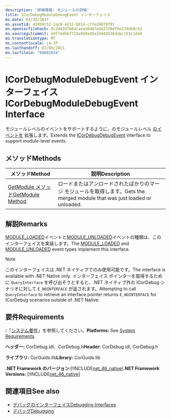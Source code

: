 ```yaml
---
description: '詳細情報: モジュールの詳細'
title: ICorDebugModuleDebugEvent インターフェイス
ms.date: 03/30/2017
ms.assetid: 41950c52-1ac8-4212-b814-c77e20879f91
ms.openlocfilehash: 0c2d43d7b04caeea0407ede23f0df6e278d60c92
ms.sourcegitcommit: ddf7edb67715a5b9a45e3dd44536dabc153c1de0
ms.translationtype: MT
ms.contentlocale: ja-JP
ms.lasthandoff: 02/06/2021
ms.locfileid: "99801034"
---
```

# <a name="icordebugmoduledebugevent-interface"></a><span data-ttu-id="4826b-103">ICorDebugModuleDebugEvent インターフェイス</span><span class="sxs-lookup"><span data-stu-id="4826b-103">ICorDebugModuleDebugEvent Interface</span></span>

<span data-ttu-id="4826b-104">モジュールレベルのイベントをサポートするように、のモジュールレベル [のイベントを](icordebugdebugevent-interface.md) 拡張します。</span><span class="sxs-lookup"><span data-stu-id="4826b-104">Extends the [ICorDebugDebugEvent](icordebugdebugevent-interface.md) interface to support module-level events.</span></span>  
  
## <a name="methods"></a><span data-ttu-id="4826b-105">メソッド</span><span class="sxs-lookup"><span data-stu-id="4826b-105">Methods</span></span>  
  
|<span data-ttu-id="4826b-106">メソッド</span><span class="sxs-lookup"><span data-stu-id="4826b-106">Method</span></span>|<span data-ttu-id="4826b-107">説明</span><span class="sxs-lookup"><span data-stu-id="4826b-107">Description</span></span>|  
|------------|-----------------|  
|[<span data-ttu-id="4826b-108">GetModule メソッド</span><span class="sxs-lookup"><span data-stu-id="4826b-108">GetModule Method</span></span>](icordebugmoduledebugevent-getmodule-method.md)|<span data-ttu-id="4826b-109">ロードまたはアンロードされたばかりのマージ モジュールを取得します。</span><span class="sxs-lookup"><span data-stu-id="4826b-109">Gets the merged module that was just loaded or unloaded.</span></span>|  
  
## <a name="remarks"></a><span data-ttu-id="4826b-110">解説</span><span class="sxs-lookup"><span data-stu-id="4826b-110">Remarks</span></span>  

 <span data-ttu-id="4826b-111">[MODULE_LOADED](cordebugdebugeventkind-enumeration.md)イベントと[MODULE_UNLOADED](cordebugdebugeventkind-enumeration.md)イベントの種類は、このインターフェイスを実装します。</span><span class="sxs-lookup"><span data-stu-id="4826b-111">The [MODULE_LOADED](cordebugdebugeventkind-enumeration.md) and [MODULE_UNLOADED](cordebugdebugeventkind-enumeration.md) event types implement this interface.</span></span>  
  
> [!NOTE]
> <span data-ttu-id="4826b-112">このインターフェイスは .NET ネイティブでのみ使用可能です。</span><span class="sxs-lookup"><span data-stu-id="4826b-112">The interface is available with .NET Native only.</span></span> <span data-ttu-id="4826b-113">インターフェイス ポインターを取得するために `QueryInterface` を呼び出そうとすると、.NET ネイティブ外の ICorDebug シナリオに対して `E_NOINTERFACE` が返されます。</span><span class="sxs-lookup"><span data-stu-id="4826b-113">Attempting to call `QueryInterface` to retrieve an interface pointer returns `E_NOINTERFACE` for ICorDebug scenarios outside of .NET Native.</span></span>  
  
## <a name="requirements"></a><span data-ttu-id="4826b-114">要件</span><span class="sxs-lookup"><span data-stu-id="4826b-114">Requirements</span></span>  

 <span data-ttu-id="4826b-115">**:**「[システム要件](../../get-started/system-requirements.md)」を参照してください。</span><span class="sxs-lookup"><span data-stu-id="4826b-115">**Platforms:** See [System Requirements](../../get-started/system-requirements.md).</span></span>  
  
 <span data-ttu-id="4826b-116">**ヘッダー:** CorDebug.idl、CorDebug.h</span><span class="sxs-lookup"><span data-stu-id="4826b-116">**Header:** CorDebug.idl, CorDebug.h</span></span>  
  
 <span data-ttu-id="4826b-117">**ライブラリ:** CorGuids.lib</span><span class="sxs-lookup"><span data-stu-id="4826b-117">**Library:** CorGuids.lib</span></span>  
  
 <span data-ttu-id="4826b-118">**.NET Framework のバージョン:**[!INCLUDE[net_46_native](../../../../includes/net-46-native-md.md)]</span><span class="sxs-lookup"><span data-stu-id="4826b-118">**.NET Framework Versions:** [!INCLUDE[net_46_native](../../../../includes/net-46-native-md.md)]</span></span>  
  
## <a name="see-also"></a><span data-ttu-id="4826b-119">関連項目</span><span class="sxs-lookup"><span data-stu-id="4826b-119">See also</span></span>

- [<span data-ttu-id="4826b-120">デバッグのインターフェイス</span><span class="sxs-lookup"><span data-stu-id="4826b-120">Debugging Interfaces</span></span>](debugging-interfaces.md)
- [<span data-ttu-id="4826b-121">デバッグ</span><span class="sxs-lookup"><span data-stu-id="4826b-121">Debugging</span></span>](index.md)
